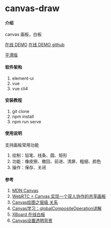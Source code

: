 # canvas-draw

#### 介绍

canvas 画板，白板

[在线 DEMO](https://sanyers.gitee.io/canvas-draw)
[在线 DEMO github](https://sanyers.github.io/canvas-draw)

[平滑版](https://sanyers.gitee.io/canvas-draw/smooth)

#### 软件架构

1. element-ui
2. vue
3. vue cli4

#### 安装教程

1.  git clone
2.  npm install
3.  npm run serve

#### 使用说明

支持画板常用功能

1.  绘制：铅笔、线条、圆、矩形
2.  功能：橡皮擦、撤回、前进、清屏、粗细、颜色
3.  操作：保存、关闭

#### 参考

1.  [MDN Canvas](https://developer.mozilla.org/zh-CN/docs/Web/API/Canvas_API)
2.  [WebRTC + Canvas 实现一个双人协作的共享画板](https://juejin.cn/post/6844903811409149965)
3.  [Canvas绘图之层级 关系](http://www.coolneng.com/bbs/?thread-110.htm)
4.  [Canvas学习：globalCompositeOperation详解](https://www.cnblogs.com/fangsmile/p/10132920.html)
5.  [XBoard 在线白板](https://github.com/OXOYO/XBoard)
6.  [Canvas设置透明背景](https://www.ucloud.cn/yun/85967.html)
